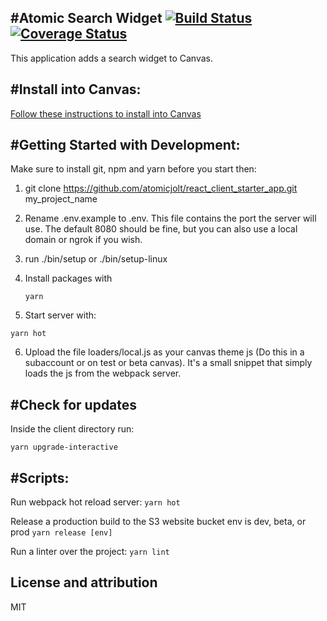 #Atomic Search Widget [![Build Status](https://travis-ci.org/atomicjolt/react_client_starter_app.svg?branch=master)](https://travis-ci.org/atomicjolt/react_client_starter_app) [![Coverage Status](https://coveralls.io/repos/github/atomicjolt/react_client_starter_app/badge.svg?branch=coveralls)](https://coveralls.io/github/atomicjolt/react_client_starter_app?branch=coveralls)
-----------------------
This application adds a search widget to Canvas.


#Install into Canvas:
-----------------------
[Follow these instructions to install into Canvas](Installation_Instructions.md)


#Getting Started with Development:
-----------------------

Make sure to install git, npm and yarn before you start then:

1. git clone https://github.com/atomicjolt/react_client_starter_app.git my_project_name
2. Rename .env.example to .env. This file contains the port the server will use.
   The default 8080 should be fine, but you can also use a local domain or ngrok if you wish.
3. run ./bin/setup or ./bin/setup-linux
4. Install packages with

    `yarn`

5. Start server with:

  `yarn hot`

6. Upload the file loaders/local.js as your canvas theme js (Do this in a
   subaccount or on test or beta canvas). It's a small
   snippet that simply loads the js from the webpack server.

#Check for updates
-----------
Inside the client directory run:

  `yarn upgrade-interactive`


#Scripts:
-----------------------
Run webpack hot reload server:
  `yarn hot`

Release a production build to the S3 website bucket
env is dev, beta, or prod
  `yarn release [env]`

Run a linter over the project:
  `yarn lint`


License and attribution
-----------------------
MIT
